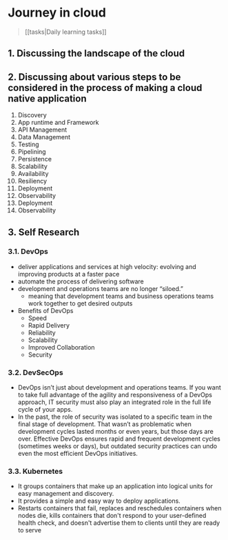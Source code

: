 # Journey in cloud

> [[tasks|Daily learning tasks]]


## 1. Discussing the landscape of the cloud

## 2. Discussing about various steps to be considered in the process of making a cloud native application

1. Discovery
2. App runtime and Framework
3. API Management
4. Data Management
5. Testing
6. Pipelining
7. Persistence
8. Scalability
9. Availability
10. Resiliency
11. Deployment
12. Observability
13. Deployment
14. Observability

## 3. Self Research

### 3.1. DevOps

* deliver applications and services at high velocity: evolving and improving products at a faster pace
* automate the process of delivering software
* development and operations teams are no longer “siloed.”
  * meaning that development teams and business operations teams work together to get desired outputs
* Benefits of DevOps
  * Speed
  * Rapid Delivery
  * Reliability
  * Scalability
  * Improved Collaboration
  * Security

### 3.2. DevSecOps

* DevOps isn’t just about development and operations teams. If you want to take full advantage of the agility and responsiveness of a DevOps approach, IT security must also play an integrated role in the full life cycle of your apps.
* In the past, the role of security was isolated to a specific team in the final stage of development. That wasn’t as problematic when development cycles lasted months or even years, but those days are over. Effective DevOps ensures rapid and frequent development cycles (sometimes weeks or days), but outdated security practices can undo even the most efficient DevOps initiatives.

### 3.3. Kubernetes

* It groups containers that make up an application into logical units for easy management and discovery.
* It provides a simple and easy way to deploy applications.
* Restarts containers that fail, replaces and reschedules containers when nodes die, kills containers that don't respond to your user-defined health check, and doesn't advertise them to clients until they are ready to serve

